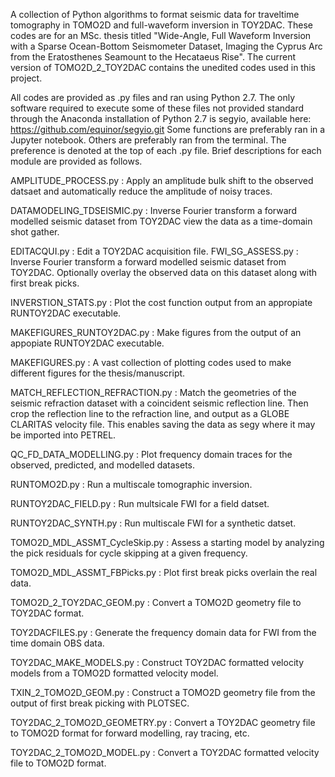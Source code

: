 A collection of Python algorithms to format seismic data for traveltime tomography in TOMO2D and full-waveform inversion in TOY2DAC.
These codes are for an MSc. thesis titled "Wide-Angle, Full Waveform Inversion with a Sparse Ocean-Bottom Seismometer Dataset, Imaging the Cyprus Arc from the Eratosthenes Seamount to the Hecataeus Rise".
The current version of TOMO2D_2_TOY2DAC contains the unedited codes used in this project. 

All codes are provided as .py files and ran using Python 2.7. 
The only software required to execute some of these files not provided standard through the Anaconda installation of Python 2.7 is segyio, available here: https://github.com/equinor/segyio.git
Some functions are preferably ran in a Jupyter notebook. Others are preferably ran from the terminal. The preference is denoted at the top of each .py file. 
Brief descriptions for each module are provided as follows.

AMPLITUDE_PROCESS.py : Apply an amplitude bulk shift to the observed datsaet and automatically reduce the amplitude of noisy traces.

DATAMODELING_TDSEISMIC.py : Inverse Fourier transform a forward modelled seismic dataset from TOY2DAC view the data as a time-domain shot gather.

EDITACQUI.py : Edit a TOY2DAC acquisition file.
FWI_SG_ASSESS.py : Inverse Fourier transform a forward modelled seismic dataset from TOY2DAC. Optionally overlay the observed data on this dataset along with first break picks.

INVERSTION_STATS.py : Plot the cost function output from an appropiate RUNTOY2DAC executable.

MAKEFIGURES_RUNTOY2DAC.py : Make figures from the output of an appopiate RUNTOY2DAC executable.

MAKEFIGURES.py : A vast collection of plotting codes used to make different figures for the thesis/manuscript.

MATCH_REFLECTION_REFRACTION.py : Match the geometries of the seismic refraction dataset with a coincident seismic reflection line. Then crop the reflection line to the refraction line, and output as a GLOBE CLARITAS velocity file. This enables saving the data as segy where it may be imported into PETREL.


QC_FD_DATA_MODELLING.py : Plot frequency domain traces for the observed, predicted, and modelled datasets. 

RUNTOMO2D.py : Run a multiscale tomographic inversion.

RUNTOY2DAC_FIELD.py : Run multsicale FWI for a field datset.

RUNTOY2DAC_SYNTH.py : Run multiscale FWI for a synthetic datset.

TOMO2D_MDL_ASSMT_CycleSkip.py : Assess a starting model by analyzing the pick residuals for cycle skipping at a given frequency. 

TOMO2D_MDL_ASSMT_FBPicks.py : Plot first break picks overlain the real data.

TOMO2D_2_TOY2DAC_GEOM.py : Convert a TOMO2D geometry file to TOY2DAC format.

TOY2DACFILES.py : Generate the frequency domain data for FWI from the time domain OBS data.

TOY2DAC_MAKE_MODELS.py : Construct TOY2DAC formatted velocity models from a TOMO2D formatted velocity model.

TXIN_2_TOMO2D_GEOM.py : Construct a TOMO2D geometry file from the output of first break picking with PLOTSEC.

TOY2DAC_2_TOMO2D_GEOMETRY.py : Convert a TOY2DAC geometry file to TOMO2D format for forward modelling, ray tracing, etc.

TOY2DAC_2_TOMO2D_MODEL.py : Convert a TOY2DAC formatted velocity file to TOMO2D format.
